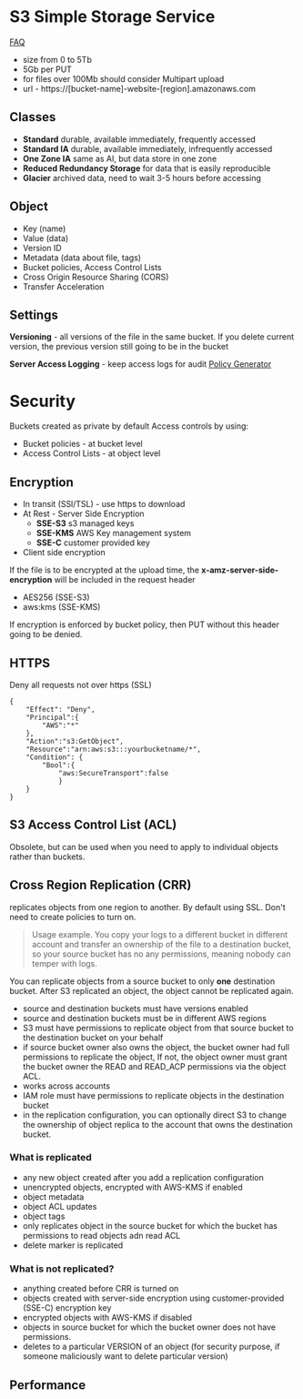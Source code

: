 # S3 Simple Storage Service


[FAQ](https://aws.amazon.com/s3/faqs)

- size from 0 to 5Tb
- 5Gb per PUT
- for files over 100Mb should consider Multipart upload
- url - https://[bucket-name]-website-[region].amazonaws.com
## Classes
- **Standard** durable, available immediately, frequently accessed
- **Standard IA** durable, available immediately, infrequently accessed
- **One Zone IA** same as AI, but data store in one zone
- **Reduced Redundancy Storage** for data that is easily reproducible
- **Glacier** archived data, need to wait 3-5 hours before accessing

## Object
- Key (name)
- Value (data)
- Version ID
- Metadata (data about file, tags)
- Bucket policies, Access Control Lists
- Cross Origin Resource Sharing (CORS)
- Transfer Acceleration

## Settings
**Versioning** - all versions of the file in the same bucket. If you delete current version, the previous version still going to be in the bucket

**Server Access Logging** - keep access logs for audit
[Policy Generator](https://awspolicygen.s3.amazonaws.com/policygen.html)



# Security
Buckets created as private by default
Access controls by using:
- Bucket policies - at bucket level
- Access Control Lists - at object level

## Encryption
- In transit (SSl/TSL) - use https to download
- At Rest  - Server Side Encryption 
    - **SSE-S3** s3 managed keys
    - **SSE-KMS**  AWS Key management system
    - **SSE-C** customer provided key
- Client side encryption

If the file is to be encrypted at the upload time, the **x-amz-server-side-encryption** will be included in the request header
- AES256 (SSE-S3)
- aws:kms (SSE-KMS)

If encryption is enforced by bucket policy, then PUT without this header going to be denied.

## HTTPS
Deny all requests not over https (SSL)
```
{
    "Effect": "Deny",
    "Principal":{
        "AWS":"*"
    },
    "Action":"s3:GetObject",
    "Resource":"arn:aws:s3:::yourbucketname/*",
    "Condition": {
        "Bool":{
            "aws:SecureTransport":false
            }
    }
}
```

## S3 Access Control List (ACL)
Obsolete, but can be used when you need to apply to individual objects rather than buckets.


## Cross Region Replication (CRR)
replicates objects from one region to another. By default using SSL. Don't need to create policies to turn on. 

> Usage example. You copy your logs to a different bucket in different account and transfer an ownership of the file to a destination bucket, so your source bucket has no any permissions, meaning nobody can temper with logs. 

You can replicate objects from a source bucket to only __one__ destination bucket. After S3 replicated an object, the object cannot be replicated again.

- source and destination buckets must have versions enabled
- source and destination buckets must be in different AWS regions
- S3 must have permissions to replicate object from that source bucket to the destination bucket on your behalf 
- if source bucket owner also owns the object, the bucket owner had full permissions to replicate the object, If not, the object owner must grant the bucket owner the READ and READ_ACP permissions via the object ACL.
- works across accounts
- IAM role must have permissions to replicate objects in the destination bucket
- in the replication configuration, you can optionally direct S3 to change the ownership of object replica to the account that owns the destination bucket.

### What is replicated
- any new object created after you add a replication configuration
- unencrypted objects, encrypted with AWS-KMS if enabled 
- object metadata
- object ACL updates
- object tags
- only replicates object in the source bucket for which the bucket has permissions to read objects adn read ACL
- delete marker is replicated

### What is not replicated?
- anything created before CRR is turned on
- objects created with server-side encryption using customer-provided (SSE-C) encryption key
- encrypted objects with AWS-KMS if disabled
- objects in source bucket for which the bucket owner does not have permissions.
- deletes to a particular VERSION of an object (for security purpose, if someone maliciously want to delete particular version)

## Performance
